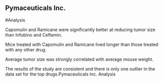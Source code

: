 ## Pymaceuticals Inc.
#Analysis

Capomulin and Ramicane were significantly better at reducing tumor size than Infubino and Ceftamin.

Mice treated with Capomulin and Ramicane lived longer than those treated with any other drug.

Average tumor size was strongly correlated with average mouse weight.

The results of the study are consistent and there is only one outlier in the data set for the top drugs.Pymaceuticals Inc.
Analysis
